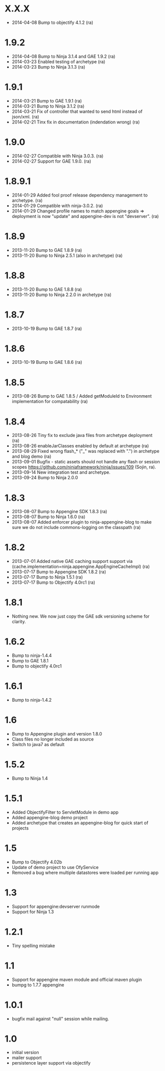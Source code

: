 X.X.X
=====

 * 2014-04-08 Bump to objectify 4.1.2 (ra)

1.9.2
=====

 * 2014-04-08 Bump to Ninja 3.1.4 and GAE 1.9.2 (ra)
 * 2014-03-23 Enabled testing of archetype (ra)
 * 2014-03-23 Bump to Ninja 3.1.3 (ra)

1.9.1
=====

 * 2014-03-21 Bump to GAE 1.9.1 (ra)
 * 2014-03-21 Bump to Ninja 3.1.2 (ra)
 * 2014-03-21 Fix of controller that wanted to send html instead of json/xml. (ra)
 * 2014-02-21 Tinx fix in documentation (indendation wrong) (ra)

1.9.0
=====

 * 2014-02-27 Compatible with Ninja 3.0.3. (ra)
 * 2014-02-27 Support for GAE 1.9.0. (ra)


1.8.9.1
=======

 * 2014-01-29 Added fool proof release dependency management to archetype. (ra)
 * 2014-01-29 Compatible with ninja-3.0.2. (ra)
 * 2014-01-29 Changed profile names to match appengine goals => deployment is now "update"
              and appengine-dev is not "devserver". (ra)

1.8.9
=====

  * 2013-11-20 Bump to GAE 1.8.9 (ra)
  * 2013-11-20 Bump to Ninja 2.5.1 (also in archetype) (ra)

1.8.8
=====

  * 2013-11-20 Bump to GAE 1.8.8 (ra)
  * 2013-11-20 Bump to Ninja 2.2.0 in archetype (ra)

1.8.7
=====

  * 2013-10-19 Bump to GAE 1.8.7 (ra)
  
1.8.6
=====

  * 2013-10-19 Bump to GAE 1.8.6 (ra)
  
1.8.5
=====

  * 2013-08-26 Bump to GAE 1.8.5 / Added getModuleId to Environment implementation for compatability (ra)

1.8.4
=====

  * 2013-08-26 Tiny fix to exclude java files from archetype deployment (ra) 
  * 2013-08-26 enableJarClasses enabled by default at archetype (ra) 
  * 2013-08-29 Fixed wrong flash_* ("_" was replaced with ".") in archetype and blog demo (ra) 
  * 2013-09-01 Bugfix - static assets should not handle any flash or session scopes 
               https://github.com/ninjaframework/ninja/issues/109 (Sojin, ra).
  * 2013-09-14 New integration test and archetype. 
  * 2013-09-24 Bump to Ninja 2.0.0
  
1.8.3
=====

 * 2013-08-07 Bump to Appengine SDK 1.8.3 (ra)
 * 2013-08-07 Bump to Ninja 1.6.0 (ra)
 * 2013-08-07 Added enforcer plugin to ninja-appengine-blog to make
              sure we do not include commons-logging on the classpath (ra)
 
1.8.2
=====

 * 2013-07-01 Added native GAE caching support support via (cache.implementation=ninja.appengine.AppEngineCacheImpl) (ra)
 * 2013-07-17 Bump to Appengine SDK 1.8.2 (ra)
 * 2013-07-17 Bump to Ninja 1.5.1 (ra)
 * 2013-07-17 Bump to Objectify 4.0rc1 (ra)


1.8.1
=====

 * Nothing new. We now just copy the GAE sdk versioning scheme for clarity.

1.6.2
=====

 * Bump to ninja-1.4.4
 * Bump to GAE 1.8.1
 * Bump to objectify 4.0rc1
 
 
 1.6.1
=====

 * Bump to ninja-1.4.2
 
1.6
=====

 * Bump to Appengine plugin and version 1.8.0
 * Class files no longer included as source
 * Switch to java7 as default
 

1.5.2
=====

 * Bump to Ninja 1.4
 
 
1.5.1
=====

 * Added ObjectifyFilter to ServletModule in demo app 
 * Added appengine-blog demo project
 * Added archetype that creates an appengine-blog for quick start of projects
 
1.5
===

 * Bump to Objectify 4.02b
 * Update of demo project to use OfyService
 * Removed a bug where multiple datastores were loaded per running app


1.3
===

- Support for appengine:devserver runmode
- Support for Ninja 1.3


1.2.1
===

- Tiny spelling mistake

1.1
===

- Support for appengine maven module and official maven plugin
- bumpg to 1.7.7 appengine


1.0.1
=====

- bugfix mail against "null" session while mailing.


1.0
===

- initial version
- mailer support
- persistence layer support via objectify
